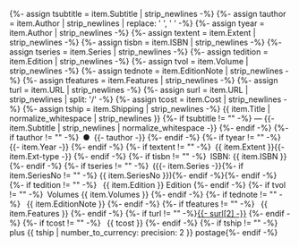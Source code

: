 {%- assign tsubtitle = item.Subtitle | strip_newlines -%}
{%- assign tauthor = item.Author | strip_newlines | replace: ' ', '&nbsp;' -%}
{%- assign tyear = item.Author | strip_newlines -%}
{%- assign textent = item.Extent | strip_newlines -%}
{%- assign tisbn = item.ISBN | strip_newlines -%}
{%- assign tseries = item.Series | strip_newlines -%}
{%- assign tedition = item.Edition | strip_newlines -%}
{%- assign tvol = item.Volume | strip_newlines -%}
{%- assign tednote = item.EditionNote | strip_newlines -%}
{%- assign tfeatures = item.Features | strip_newlines -%}
{%- assign turl = item.URL | strip_newlines -%}
{%- assign surl = item.URL | strip_newlines | split: '/' -%}
{%- assign tcost = item.Cost | strip_newlines -%}
{%- assign tship = item.Shipping | strip_newlines -%}
<span class="title">{{ item.Title | normalize_whitespace | strip_newlines }}</span>
{%- if tsubtitle != "" -%}<span class="subtitle"> &mdash; {{- item.Subtitle | strip_newlines | normalize_whitespace -}}</span> {%- endif -%}
{%- if tauthor != "" -%}<span class="author">&ensp;&#x25CF;&ensp;{{- tauthor  -}} </span>{%- endif -%}
{%- if tyear != "" -%}<span class="year">&ensp;{{- item.Year -}} </span>{%- endif -%}
{%- if textent != "" -%}<span class="extent">&ensp;{{ item.Extent }}{{- item.Ext-type -}} </span>{%- endif -%}
{%- if tisbn != "" -%}<span class="isbn">&ensp;ISBN:&nbsp;{{ item.ISBN }} </span>{%- endif -%}
{%- if tseries != "" -%}<span class="series">&ensp;({{- item.Series -}}{%- if item.SeriesNo != "" -%}&nbsp;{{ item.SeriesNo }}){%- endif -%}</span>{%- endif -%}
{%- if tedition != "" -%}<span class="edition">&ensp; {{ item.Edition }} Edition </span>{%- endif -%}
{%- if tvol != "" -%}<span class="volumes">&ensp;Volumes {{ item.Volumes }} </span>{%- endif -%}
{%- if tednote != "" -%}<span class="editionnote">&ensp; {{ item.EditionNote }} </span>{%- endif -%}
{%- if tfeatures != "" -%}<span class="pubfeatures">&ensp; {{ item.Features }} </span>{%- endif -%}
{%- if turl != ""  -%}<span class="url"><a href="{{- turl -}}" alt="Lulu" style="display:inline">{{- surl[2] -}}</a> </span>{%- endif -%}
{%- if tcost != "" -%}<span class="price">&ensp; {{ tcost }} </span>{%- endif -%}
{%- if tship != "" -%}<span class="shipping"> plus {{ tship | number_to_currency: precision: 2 }} postage</span>{%- endif -%}

